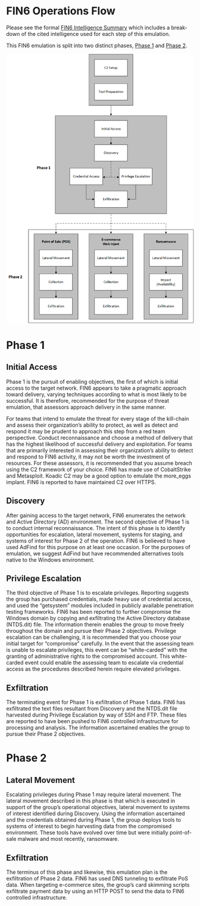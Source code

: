 # FIN6 Operations Flow

Please see the formal [FIN6 Intelligence Summary](/fin6/Intelligence_Summary.md) which includes a break-down of the cited intelligence used for each step of this emulation.

This FIN6 emulation is split into two distinct phases, [Phase 1](/fin6/Emulation_Plan/Phase1.md) and [Phase 2](/fin6/Emulation_Plan/Phase2.md).


![/Emulation_Plan/OpFlow_Diagram.png](/fin6/Emulation_Plan/OpFlow_Diagram.png)

# Phase 1
## Initial Access

Phase 1 is the pursuit of enabling objectives, the first of which is initial access to the target network.  FIN6 appears to take a pragmatic approach toward delivery, varying techniques according to what is most likely to be successful.  It is therefore, recommended for the purpose of threat emulation, that assessors approach delivery in the same manner.  

For teams that intend to emulate the threat for every stage of the kill-chain and assess their organization’s ability to protect, as well as detect and respond it may be prudent to approach this step from a red team perspective.  Conduct reconnaissance and choose a method of delivery that has the highest likelihood of successful delivery and exploitation.  For teams that are primarily interested in assessing their organization’s ability to detect and respond to FIN6 activity, it may not be worth the investment of resources.  For these assessors, it is recommended that you assume breach using the C2 framework of your choice.  FIN6 has made use of CobaltStrike and Metasploit.  Koadic C2 may be a good option to emulate the more_eggs implant.  FIN6 is reported to have maintained C2 over HTTPS.  

## Discovery

After gaining access to the target network, FIN6 enumerates the network and Active Directory (AD) environment.  The second objective of Phase 1 is to conduct internal reconnaissance.  The intent of this phase is to identify opportunities for escalation, lateral movement, systems for staging, and systems of interest for Phase 2 of the operation.  FIN6 is believed to have used AdFind for this purpose on at least one occasion.  For the purposes of emulation, we suggest AdFind but have recommended alternatives tools native to the Windows environment.  

## Privilege Escalation

The third objective of Phase 1 is to escalate privileges.  Reporting suggests the group has purchased credentials, made heavy use of credential access, and used the “getsystem” modules included in publicly available penetration testing frameworks.  FIN6 has been reported to further compromise the Windows domain by copying and exfiltrating the Active Directory database (NTDS.dit) file.  The information therein enables the group to move freely throughout the domain and pursue their Phase 2 objectives.  Privilege escalation can be challenging, it is recommended that you choose your initial target for “compromise” carefully.  In the event that the assessing team is unable to escalate privileges, this event can be “white-carded” with the granting of administrative rights to the compromised account.  This white-carded event could enable the assessing team to escalate via credential access as the procedures described herein require elevated privileges.  

## Exfiltration

The terminating event for Phase 1 is exfiltration of Phase 1 data.  FIN6 has exfiltrated the text files resultant from Discovery and the NTDS.dit file harvested during Privilege Escalation by way of SSH and FTP.  These files are reported to have been pushed to FIN6 controlled infrastructure for processing and analysis.  The information ascertained enables the group to pursue their Phase 2 objectives.  

# Phase 2

## Lateral Movement

Escalating privileges during Phase 1 may require lateral movement.  The lateral movement described in this phase is that which is executed in support of the group’s operational objectives, lateral movement to systems of interest identified during Discovery.  Using the information ascertained and the credentials obtained during Phase 1, the group deploys tools to systems of interest to begin harvesting data from the compromised environment.  These tools have evolved over time but were initially point-of-sale malware and most recently, ransomware.

## Exfiltration

The terminus of this phase and likewise, this emulation plan is the exfiltration of Phase 2 data.  FIN6 has used DNS tunneling to exfiltrate PoS data.  When targeting e-commerce sites, the group’s card skimming scripts exfiltrate payment data by using an HTTP POST to send the data to FIN6 controlled infrastructure.  
